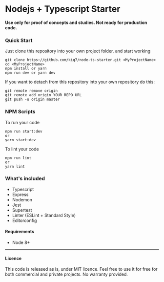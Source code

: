 # Nodejs + Typescript Starter

**Use only for proof of concepts and studies. Not ready for production code.**

### Quick Start

Just clone this repository into your own project folder. and start working

```
git clone https://github.com/kiq7/node-ts-starter.git <MyProjectName>
cd <MyProjectName>
npm install or yarn
npm run dev or yarn dev
```

If you want to detach from this repository into your own repository do this:

```
git remote remove origin
git remote add origin YOUR_REPO_URL
git push -u origin master
```

### NPM Scripts

To run your code

```
npm run start:dev
or
yarn start:dev
```

To lint your code

```
npm run lint
or
yarn lint
```

### What's included

- Typescript
- Express
- Nodemon
- Jest
- Supertest
- Linter (ESLint + Standard Style)
- Editorconfig

#### Requirements

- Node 8+

---

#### Licence

This code is released as is, under MIT licence. Feel free to use it for free for both commercial and private projects. No warranty provided.
